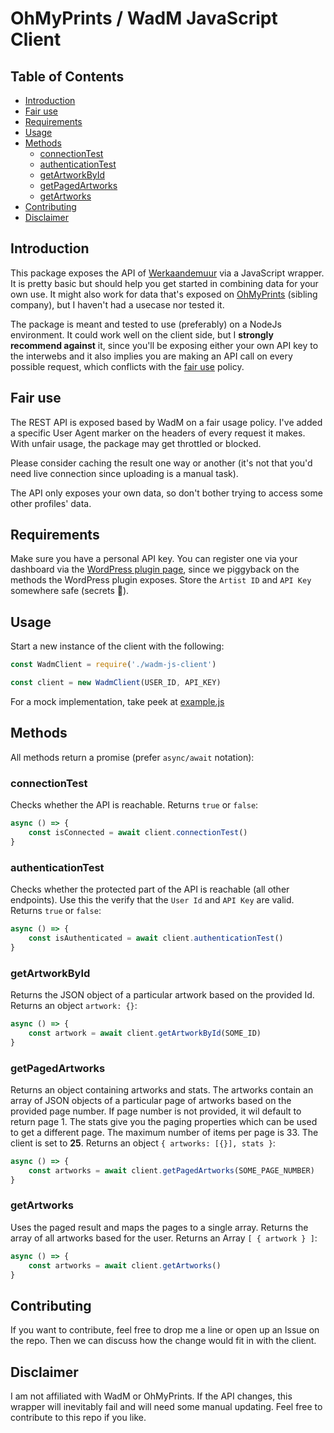 # OhMyPrints / WadM JavaScript Client

## Table of Contents

- [Introduction](#introduction)
- [Fair use](#fair-use)
- [Requirements](#requirements)
- [Usage](#usage)
- [Methods](#methods)
    - [connectionTest](#connectiontest)
    - [authenticationTest](#authenticationtest)
    - [getArtworkById](#getartworkbyid)
    - [getPagedArtworks](#getpagedartworks)
    - [getArtworks](#getartworks)
- [Contributing](#contributing)
- [Disclaimer](#disclaimer)

## Introduction

This package exposes the API of [Werkaandemuur](https://www.werkaandemuur.nl/nl) via a JavaScript wrapper. It is pretty basic but should help you get started in combining data for your own use. 
It might also work for data that's exposed on [OhMyPrints](https://www.ohmyprints.com/de) (sibling company), but I haven't had a usecase nor tested it.

The package is meant and tested to use (preferably) on a NodeJs environment. It could work well on the client side, but I **strongly recommend against** it, since you'll be exposing either your own API key to the interwebs and it also implies you are making an API call on every possible request, which conflicts with the [fair use](#fair-use) policy.

## Fair use

The REST API is exposed based by WadM on a fair usage policy. I've added a specific User Agent marker on the headers of every request it makes. With unfair usage, the package may get throttled or blocked.

Please consider caching the result one way or another (it's not that you'd need live connection since uploading is a manual task).

The API only exposes your own data, so don't bother trying to access some other profiles' data.

## Requirements

Make sure you have a personal API key. You can register one via your dashboard via the [WordPress plugin page](https://www.werkaandemuur.nl/nl/Wordpress-plugin/474), since we piggyback on the methods the WordPress plugin exposes. Store the `Artist ID` and `API Key` somewhere safe (secrets 🤫).

## Usage

Start a new instance of the client with the following:

```js
const WadmClient = require('./wadm-js-client')

const client = new WadmClient(USER_ID, API_KEY)
```

For a mock implementation, take peek at [example.js](./example.js)

## Methods

All methods return a promise (prefer `async/await` notation):

### connectionTest

Checks whether the API is reachable. Returns `true` or `false`:

```js
async () => {
    const isConnected = await client.connectionTest()
}
```
### authenticationTest

Checks whether the protected part of the API is reachable (all other endpoints). Use this the verify that the `User Id` and `API Key` are valid. Returns `true` or `false`:

```js
async () => {
    const isAuthenticated = await client.authenticationTest()
}
```

### getArtworkById

Returns the JSON object of a particular artwork based on the provided Id. Returns an object `artwork: {}`:

```js
async () => {
    const artwork = await client.getArtworkById(SOME_ID)
}
```

### getPagedArtworks

Returns an object containing artworks and stats. The artworks contain an array of JSON objects of a particular page of artworks based on the provided page number. If page number is not provided, it wil default to return page 1. The stats give you the paging properties which can be used to get a different page. The maximum number of items per page is 33. The client is set to **25**. Returns an object `{ artworks: [{}], stats }`:

```js
async () => {
    const artworks = await client.getPagedArtworks(SOME_PAGE_NUMBER)
}
```

### getArtworks

Uses the paged result and maps the pages to a single array.
Returns the array of all artworks based for the user. Returns an Array `[ { artwork } ]`:

```js
async () => {
    const artworks = await client.getArtworks()
}
```
## Contributing

If you want to contribute, feel free to drop me a line or open up an Issue on the repo. Then we can discuss how the change would fit in with the client.
## Disclaimer

I am not affiliated with WadM or OhMyPrints. If the API changes, this wrapper will inevitably fail and will need some manual updating. Feel free to contribute to this repo if you like.
